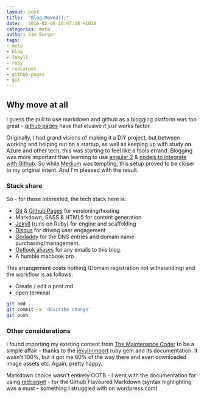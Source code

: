 ```yaml
---
layout: post
title:  "Blog.Moved();"
date:   2016-02-08 20:47:18 +1030
categories: meta
author: Jim Burger
tags:
- meta
- blog
- Jekyll
- ruby
- redcarpet
- github-pages
- git
---
```


## Why move at all

I guess the pull to use markdown and github as a blogging platform was too great - [github pages](http://pages.github.com) have that elusive _it just works_ factor.

Originally, I had grand visions of making it a DIY project, but between working and helping out on a startup, as well as keeping up with study on Azure and other tech, this was starting to feel like a fools errand. Blogging was more important than learning to use [angular 2](https://angular.io) & [nodejs to integrate with Github](https://github.com/ajaxorg/node-github). So while [Medium](https://medium.com) was tempting, this setup proved to be closer to my original intent. And I'm pleased with the result.

### Stack share

So - for those interested, the tech stack here is:

- [Git](http://git-scm.org) & [Github Pages](http://pages.github.com) for versioning/hosting
- Markdown, SASS & HTML5 for content generation
- [Jekyll](http://jekyllrb.com) (runs on Ruby) for engine and scaffolding
- [Disqus](http://disqus.com) for driving user engagement
- [Godaddy](https://godaddy.com) for the DNS entries and domain name purchasing/management.
- [Outlook aliases](http://windows.microsoft.com/en-us/windows/add-alias-account) for any emails to this blog.
- A humble macbook pro

This arrangement costs nothing (Domain registration not withstanding) and the workflow is as follows:

- Create / edit a post.md
- open terminal

```bash
git add .
git commit -m 'describe change'
git push
```

### Other considerations

I found importing my existing content from [The Maintenance Coder](http://maintenancecoder.wordpress.com) to be a simple affair - thanks to the [jekyll-import](http://import.jekyllrb.com/) ruby gem and its documentation. It wasn't 100%, but it got me 80% of the way there and even downloaded image assets etc. Again, pretty happy.

Markdown choice wasn't entirely OOTB - I went with the documentation for using [redcarpet](http://jekyllrb.com/docs/configuration/#redcarpet) - for the Github Flavoured Markdown (syntax highlighting was a must - something I struggled with on wordpress.com)
